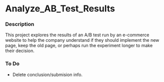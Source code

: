 # Analyze_AB_Test_Results

### Description
This project explores the results of an A/B test run by an e-commerce website to help the company understand if they should implement the new page, keep the old page, or perhaps run the experiment longer to make their decision.

### To Do
* Delete conclusion/submision info.

